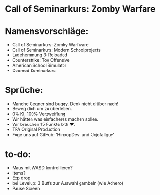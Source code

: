 # Call of Seminarkurs: Zomby Warfare


# Namensvorschläge:

* Call of Seminarkurs: Zomby Warfware
* Call of Seminarkurs: Modern Schoolprojects
* Ladehemmung 3: Reloaded
* Counterstrike: Too Offensive
* American School Simulator
* Doomed Seminarkurs

# Sprüche:

* Manche Gegner sind buggy. Denk nicht drüber nach!
* Beweg dich um zu überleben.
* 0% KI, 100% Verzweiflung
* Wir hätten was einfacheres machen sollen.
* Wir brauchen 15 Punkte bitti ♥️.
* TPA Original Production
* Foge uns auf GitHub: 'HinoopDev' und 'Jojofallguy'


# to-do:

* Maus mit WASD kontrollieren?
* Items?
* Exp drop
* bei Levelup: 3 Buffs zur Auswahl gambeln (wie Achero)
* Pause Screen
